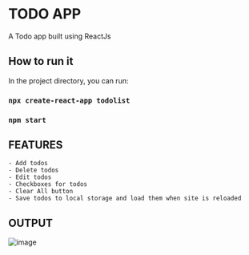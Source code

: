 # TODO APP

A Todo app built using ReactJs

## How to run it

In the project directory, you can run:

### `npx create-react-app todolist`

### `npm start`

## FEATURES
    - Add todos
    - Delete todos
    - Edit todos
    - Checkboxes for todos
    - Clear All button
    - Save todos to local storage and load them when site is reloaded
    
## OUTPUT
![image](https://github.com/Kalyanipalsodkar/TodoApp-React/assets/138213118/0ddd0427-027e-4649-9829-c32aa8a47438)

